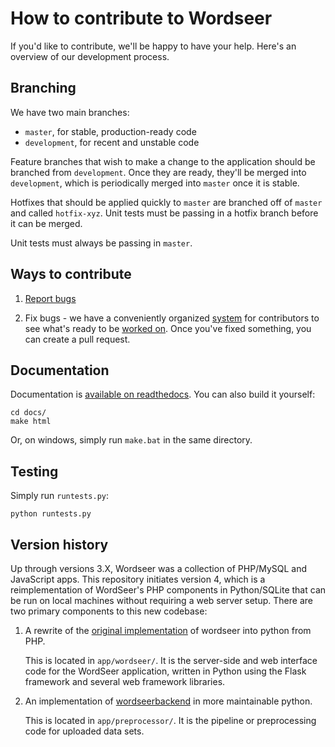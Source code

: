 # How to contribute to Wordseer

If you'd like to contribute, we'll be happy to have your help. Here's an
overview of our development process.

## Branching

We have two main branches:

- `master`, for stable, production-ready code
- `development`, for recent and unstable code

Feature branches that wish to make a change to the application should be
branched from `development`. Once they are ready, they'll be merged into
`development`, which is periodically merged into `master` once it is stable.

Hotfixes that should be applied quickly to `master` are branched off of `master`
and called `hotfix-xyz`. Unit tests must be passing in a hotfix branch before
it can be merged.

Unit tests must always be passing in `master`.

## Ways to contribute

1. [Report bugs](https://github.com/Wordseer/wordseer_flask/issues/new)

2. Fix bugs - we have a conveniently organized
[system](https://waffle.io/wordseer/wordseer_flask) for contributors to see
what's ready to be [worked on](https://github.com/Wordseer/wordseer_flask/issues?q=is%3Aopen+is%3Aissue+label%3Aready).
Once you've fixed something, you can create a pull request.

## Documentation
Documentation is
[available on readthedocs](http://wordseer.readthedocs.org). You can also
build it yourself:

	cd docs/
	make html

Or, on windows, simply run `make.bat` in the same directory.

## Testing
Simply run `runtests.py`:

    python runtests.py

## Version history

Up through versions 3.X, Wordseer was a collection of PHP/MySQL and JavaScript 
apps. This repository initiates version 4, which is a reimplementation of WordSeer's
PHP components in Python/SQLite that can be run on local machines without requiring
a web server setup. There are two primary components to this new codebase:

1. A rewrite of the
[original implementation](https://bitbucket.org/silverasm/wordseer/overview)
of wordseer into python from PHP.

    This is located in `app/wordseer/`. It is the server-side and web interface
    code for the WordSeer application, written in Python using the Flask
    framework and several web framework libraries.


2. An implementation of
[wordseerbackend](https://bitbucket.org/silverasm/wordseerbackend/overview) in
more maintainable python.

    This is located in `app/preprocessor/`. It is the pipeline or
    preprocessing code for uploaded data sets.
